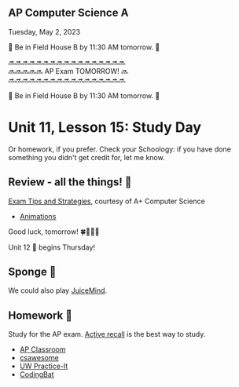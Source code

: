 ## AP Computer Science A

Tuesday, May 2, 2023

📯 Be in Field House B by 11:30 AM tomorrow. 📯

🔜🔜🔜🔜🔜🔜🔜🔜🔜🔜🔜🔜🔜🔜🔜🔜🔜<br/>
🔜🔜🔜🔜🔜 AP Exam TOMORROW! 🔜<br/>
🔜🔜🔜🔜🔜🔜🔜🔜🔜🔜🔜🔜🔜🔜🔜🔜🔜<br/>

📯 Be in Field House B by 11:30 AM tomorrow. 📯

# Unit 11, Lesson 15: Study Day

Or homework, if you prefer. Check your Schoology: if you have done something you didn't get credit for, let me know.

## Review - all the things! 🤪

[Exam Tips and Strategies](https://www.apluscompsci.com/blog/ap-cs-a-exam-strategies/), courtesy of A+ Computer Science

- [Animations](https://visualgo.net/en)

Good luck, tomorrow! 🍀🤞🧧🪬

Unit 12 💽 begins Thursday!

## Sponge 🧽

We could also play [JuiceMind](https://play.juicemind.com/).

## Homework 📜

Study for the AP exam. [Active recall](https://www.brainscape.com/academy/active-recall-definition-studying/) is the best way to study.

- [AP Classroom](https://apclassroom.collegeboard.org/)
- [csawesome](https://runestone.academy/ns/books/published/csawesome/index.html)
- [UW Practice-It](https://practiceit.cs.washington.edu/problem/list)
- [CodingBat](https://codingbat.com/java)
